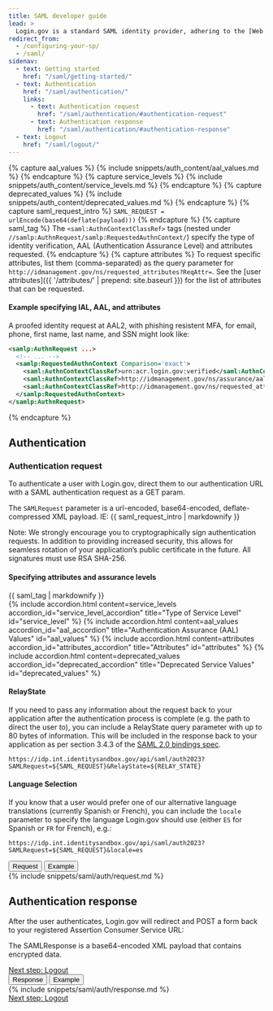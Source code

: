 ```yaml
---
title: SAML developer guide
lead: >
  Login.gov is a standard SAML identity provider, adhering to the [Web Browser SSO Profile](https://en.wikipedia.org/wiki/SAML_2.0#Web_browser_SSO_profile){:class="usa-link--external"} with enhancements for [NIST 800-63-3](https://pages.nist.gov/800-63-3/){:class="usa-link--external"}.
redirect_from:
  - /configuring-your-sp/
  - /saml/
sidenav:
  - text: Getting started
    href: "/saml/getting-started/"
  - text: Authentication
    href: "/saml/authentication/"
    links:
      - text: Authentication request
        href: "/saml/authentication/#authentication-request"
      - text: Authentication response
        href: "/saml/authentication/#authentication-response"
  - text: Logout
    href: "/saml/logout/"
---
```

{% capture aal_values %}
  {% include snippets/auth_content/aal_values.md %}
{% endcapture %}
{% capture service_levels %}
  {% include snippets/auth_content/service_levels.md %}
{% endcapture %}
{% capture deprecated_values %}
  {% include snippets/auth_content/deprecated_values.md %}
{% endcapture %}
{% capture saml_request_intro %}
`SAML_REQUEST = urlEncode(base64(deflate(payload)))`
{% endcapture %}
{% capture saml_tag %}
The `<saml:AuthnContextClassRef>` tags (nested under `//samlp:AuthnRequest/samlp:RequestedAuthnContext/`) specify the type of identity verification, AAL (Authentication Assurance Level) and attributes requested.
{% endcapture %}
{% capture attributes %}
To request specific attributes, list them (comma-separated) as the query parameter for `http://idmanagement.gov/ns/requested_attributes?ReqAttr=`. See the [user attributes]({{ '/attributes/' | prepend: site.baseurl }}) for the list of attributes that can be requested.

#### Example specifying IAL, AAL, and attributes

A proofed identity request at AAL2, with phishing resistent MFA, for email, phone, first name, last name, and SSN might look like:

```xml
<samlp:AuthnRequest ...>
  <!-- ... -->
  <samlp:RequestedAuthnContext Comparison='exact'>
    <saml:AuthnContextClassRef>urn:acr.login.gov:verified</saml:AuthnContextClassRef>
    <saml:AuthnContextClassRef>http://idmanagement.gov/ns/assurance/aal/2?phishing_resistant=true</saml:AuthnContextClassRef>
    <saml:AuthnContextClassRef>http://idmanagement.gov/ns/requested_attributes?ReqAttr=email,phone,first_name,last_name,ssn</saml:AuthnContextClassRef>
  </samlp:RequestedAuthnContext>
</samlp:AuthnRequest>
```
{% endcapture %}

<div class="grid-row grid-gap">
  <div class="desktop:grid-col-7 mobile:grid-col-full">
    <h2>Authentication</h2>
    <h3 id="authentication-request">Authentication request</h3>
    <p>To authenticate a user with Login.gov, direct them to our authentication URL with a SAML authentication request as a GET param.</p>
    <p>The <code class="language-plaintext highlighter-rouge">SAMLRequest</code> parameter is a url-encoded, base64-encoded, deflate-compressed XML payload. IE: {{ saml_request_intro | markdownify }}</p>
    <p>Note: We strongly encourage you to cryptographically sign authentication requests. In addition to providing increased security, this allows for seamless rotation of your application’s public certificate in the future. All signatures must use RSA SHA-256.</p>
    <div class="dev-doc-row">
      <div class="grid-row">
        <div class="grid-col-5">
          <h4>Specifying attributes and assurance levels</h4>
        </div>
        <div class="grid-col-7">
          {{ saml_tag | markdownify }}
        </div>
      </div>
      <div>
        {% include accordion.html content=service_levels accordion_id="service_level_accordion"  title="Type of Service Level" id="service_level" %}
        {% include accordion.html content=aal_values accordion_id="aal_accordion" title="Authentication Assurance (AAL) Values" id="aal_values" %}
        {% include accordion.html content=attributes accordion_id="attributes_accordion" title="Attributes" id="attributes" %}
        {% include accordion.html content=deprecated_values accordion_id="deprecated_accordion" title="Deprecated Service Values" id="deprecated_values" %}
      </div>
    </div>
    <div class="dev-doc-row">
      <div class="grid-row">
        <div class="grid-col-5">
          <h4>RelayState</h4>
        </div>
        <div class="grid-col-7">
          <p>If you need to pass any information about the request back to your application after the authentication process is complete (e.g. the path to direct the user to), you can include a RelayState query parameter with up to 80 bytes of information. This will be included in the response back to your application as per section 3.4.3 of the <a class="usa-link" href="https://docs.oasis-open.org/security/saml/v2.0/saml-bindings-2.0-os.pdf">SAML 2.0 bindings spec</a>.</p>
          <p><code class="language-plaintext highlighter-rouge">https://idp.int.identitysandbox.gov/api/saml/auth2023?SAMLRequest=${SAML_REQUEST}&amp;RelayState=${RELAY_STATE}</code></p>
        </div>
      </div>
    </div>
    <div class="dev-doc-row">
      <div class="grid-row">
        <div class="grid-col-5">
          <h4>Language Selection</h4>
        </div>
        <div class="grid-col-7">
          <p>If you know that a user would prefer one of our alternative language translations (currently Spanish or French), you can include the <code class="language-plaintext highlighter-rouge">locale</code> parameter to specify the language Login.gov should use (either <code class="text-lowercase">ES</code> for Spanish or <code class="text-lowercase">FR</code> for French), e.g.:</p>
          <p><code class="language-plaintext highlighter-rouge">https://idp.int.identitysandbox.gov/api/saml/auth2023?SAMLRequest=${SAML_REQUEST}&amp;locale=es</code></p>
        </div>
      </div>
    </div>
  </div>
  <div class="usa-layout-docs__main code-snippet-column desktop:grid-col-5">
    <section class="code-snippet-section margin-top-2 position-relative z-index-1">
      <button id="saml_auth_tab1_button" data-selector="saml_auth" class="code-button code-button__selected margin-left-2">Request</button>
      <button id="saml_auth_tab2_button" data-selector="saml_auth" class="code-button margin-left-2">Example</button>
      <section id="saml_auth_tab1">
        {% include snippets/saml/auth/request.md %}
      </section>
      <section id="saml_auth_tab2" hidden>
        {% include snippets/saml/auth/request_example.md %}
      </section>
    </section>
  </div>
</div>
<div class="grid-row grid-gap">
  <div class="desktop:grid-col-7 mobile:grid-col-full">
    <h2 id="authentication-response">Authentication response</h2>
    <p>After the user authenticates, Login.gov will redirect and POST a form back to your registered Assertion Consumer Service URL:</p>
    <p>The SAMLResponse is a base64-encoded XML payload that contains encrypted data.</p>
    <a href="{{ '/saml/logout/' | prepend: site.baseurl }}" class="usa-link margin-top-4 mobile:display-none desktop:display-block">Next step: Logout</a>
  </div>
  <div class="usa-layout-docs__main code-snippet-column desktop:grid-col-5">
    <section class="margin-top-2 position-relative z-index-1">
      <button id="saml_auth_response_tab1_button" data-selector="saml_auth_response" class="code-button code-button__selected margin-left-2">Response</button>
      <button id="saml_auth_response_tab2_button" data-selector="saml_auth_response" class="code-button margin-left-2">Example</button>
      <section id="saml_auth_response_tab1">
        {% include snippets/saml/auth/response.md %}
      </section>
      <section id="saml_auth_response_tab2" hidden>
        {% include snippets/saml/auth/response_example.md %}
      </section>
    </section>
  </div>
  <a href="{{ '/saml/logout/' | prepend: site.baseurl }}" class="usa-link mobile:display-block desktop:display-none margin-top-2">Next step: Logout</a>
</div>


